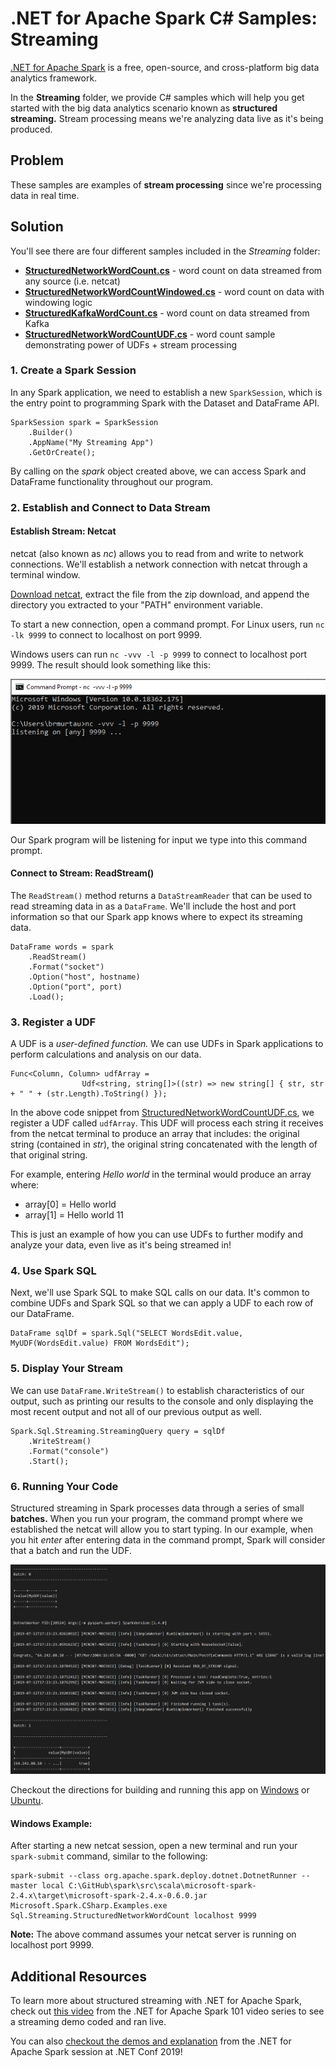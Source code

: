 # .NET for Apache Spark C# Samples: Streaming

[.NET for Apache Spark](https://dot.net/spark) is a free, open-source, and cross-platform big data analytics framework.

In the **Streaming** folder, we provide C# samples which will help you get started with the big data analytics scenario known as
**structured streaming.** Stream processing means we're analyzing data live as it's being produced.

## Problem

These samples are examples of **stream processing** since we're processing data in real time.

## Solution

You'll see there are four different samples included in the *Streaming* folder:
* **[StructuredNetworkWordCount.cs](StructuredNetworkWordCount.cs)** - word count on data streamed from any source (i.e. netcat)
* **[StructuredNetworkWordCountWindowed.cs](StructuredNetworkWordCountWindowed.cs)** - word count on data with windowing logic
* **[StructuredKafkaWordCount.cs](StructuredKafkaWordCount.cs)** - word count on data streamed from Kafka
* **[StructuredNetworkWordCountUDF.cs](StructuredNetworkWordCountUDF.cs)** - word count sample demonstrating power of UDFs + stream processing

### 1. Create a Spark Session

In any Spark application, we need to establish a new `SparkSession`, which is the entry point to programming Spark with the Dataset and DataFrame API.

```CSharp
SparkSession spark = SparkSession
    .Builder()
    .AppName("My Streaming App")
    .GetOrCreate();
```

By calling on the *spark* object created above, we can access Spark and DataFrame functionality throughout our program.

### 2. Establish and Connect to Data Stream

#### Establish Stream: Netcat

netcat (also known as *nc*) allows you to read from and write to network connections. We'll establish a network
connection with netcat through a terminal window.

[Download netcat](https://sourceforge.net/projects/nc110/files/), extract the file from the zip download, and append the 
directory you extracted to your "PATH" environment variable.

To start a new connection, open a command prompt. For Linux users, run ```nc -lk 9999``` to connect to localhost on port 9999.

Windows users can run ```nc -vvv -l -p 9999``` to connect to localhost port 9999. The result should look something like this:

![NetcatConnect](https://github.com/bamurtaugh/spark/blob/StreamingLog/examples/Microsoft.Spark.CSharp.Examples/Sql/Streaming/netconnect.PNG)

Our Spark program will be listening for input we type into this command prompt.

#### Connect to Stream: ReadStream()

The `ReadStream()` method returns a `DataStreamReader` that can be used to read streaming data in as a `DataFrame`. We'll include the host and port information so that our Spark app knows where to expect its streaming data.

```CSharp
DataFrame words = spark
    .ReadStream()
    .Format("socket")
    .Option("host", hostname)
    .Option("port", port)
    .Load();
```

### 3. Register a UDF

A UDF is a *user-defined function.* We can use UDFs in Spark applications to perform calculations and analysis on our data.

```CSharp
Func<Column, Column> udfArray =
                Udf<string, string[]>((str) => new string[] { str, str + " " + (str.Length).ToString() });
```

In the above code snippet from [StructuredNetworkWordCountUDF.cs](StructuredNetworkWordCountUDF.cs), we register a UDF called `udfArray`. This UDF will process each string it receives from the netcat terminal to produce an array that includes: the original string (contained in *str*), the original string concatenated with the length of that original string. 

For example, entering *Hello world* in the terminal would produce an array where:
* array[0] = Hello world
* array[1] = Hello world 11
    
This is just an example of how you can use UDFs to further modify and analyze your data, even live as it's being streamed in!

### 4. Use Spark SQL

Next, we'll use Spark SQL to make SQL calls on our data. It's common to combine UDFs and Spark SQL so that we can apply a UDF to each 
row of our DataFrame.

```CSharp
DataFrame sqlDf = spark.Sql("SELECT WordsEdit.value, MyUDF(WordsEdit.value) FROM WordsEdit"); 
```

### 5. Display Your Stream

We can use `DataFrame.WriteStream()` to establish characteristics of our output, such as printing our results to the console and only displaying the most recent output and not all of our previous output as well. 

```CSharp
Spark.Sql.Streaming.StreamingQuery query = sqlDf
    .WriteStream()
    .Format("console")
    .Start();
```

### 6. Running Your Code

Structured streaming in Spark processes data through a series of small **batches.** 
When you run your program, the command prompt where we established the netcat will allow you to start typing.
In our example, when you hit *enter* after entering data in the command prompt, Spark will consider that a batch and run the UDF. 

![StreamingOutput](https://github.com/bamurtaugh/spark/blob/StreamingLog/examples/Microsoft.Spark.CSharp.Examples/Sql/Streaming/streamingnc.PNG)

Checkout the directions for building and running this app on [Windows](../../../../../../docs/building/windows-instructions.md) or [Ubuntu](../../../../../../docs/building/ubuntu-instructions.md).

#### Windows Example:

After starting a new netcat session, open a new terminal and run your `spark-submit` command, similar to the following:

```CSharp
spark-submit --class org.apache.spark.deploy.dotnet.DotnetRunner --master local C:\GitHub\spark\src\scala\microsoft-spark-2.4.x\target\microsoft-spark-2.4.x-0.6.0.jar Microsoft.Spark.CSharp.Examples.exe Sql.Streaming.StructuredNetworkWordCount localhost 9999
```

**Note:** The above command assumes your netcat server is running on localhost port 9999.

## Additional Resources

To learn more about structured streaming with .NET for Apache Spark, check out [this video](https://channel9.msdn.com/Series/NET-for-Apache-Spark-101/Structured-Streaming-with-NET-for-Apache-Spark) from the .NET for Apache Spark 101 video series to see a streaming demo coded and ran live.

You can also [checkout the demos and explanation](https://youtu.be/ZWsYMQ0Sw1o) from the .NET for Apache Spark session at .NET Conf 2019!
